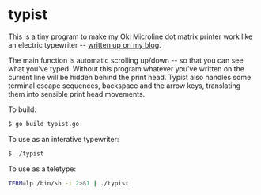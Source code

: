 # typist

This is a tiny program to make my Oki Microline dot matrix printer work like an electric typewriter -- [written up on my blog](https://george.honeywood.org.uk/blog/typewriter-five-ways/).

The main function is automatic scrolling up/down -- so that you can see what you've typed. Without this program whatever you've written on the current line will be hidden behind the print head.
Typist also handles some terminal escape sequences, backspace and the arrow keys, translating them into sensible print head movements.

To build:

```bash
$ go build typist.go
```

To use as an interative typewriter:

```bash
$ ./typist
```

To use as a teletype:

```bash
TERM=lp /bin/sh -i 2>&1 | ./typist
```
